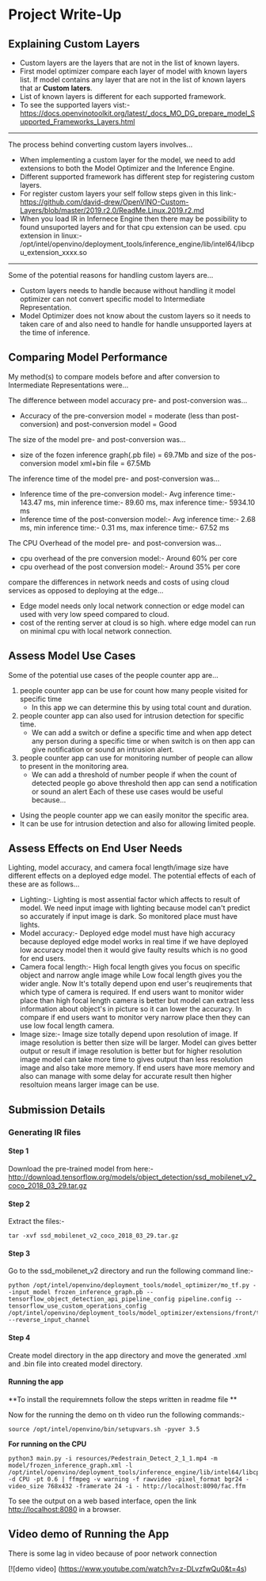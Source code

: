 # Project Write-Up

## Explaining Custom Layers

- Custom layers are the layers that are not in the list of known layers.
- First model optimizer compare each layer of model with known layers list. If model contains any layer that are not in the list of known layers that ar **Custom laters**.
- List of known layers is different for each supported framework.
- To see the supported layers vist:- https://docs.openvinotoolkit.org/latest/_docs_MO_DG_prepare_model_Supported_Frameworks_Layers.html
---

The process behind converting custom layers involves...

- When implementing a custom layer for the model, we need to add extensions to both the Model Optimizer and the Inference Engine.
- Different supported framework has different step for registering custom layers.
- For register custom layers your self follow steps given in this link:- https://github.com/david-drew/OpenVINO-Custom-Layers/blob/master/2019.r2.0/ReadMe.Linux.2019.r2.md
- When you load IR in Infernece Engine then there may be possibility to found unsuported layers and for that cpu extension can be used. cpu extension in linux:- /opt/intel/openvino/deployment_tools/inference_engine/lib/intel64/libcpu_extension_xxxx.so 
---

Some of the potential reasons for handling custom layers are...

- Custom layers needs to handle because without handling it model optimizer can not convert specific model to Intermediate Representation.
- Model Optimizer does not know about the custom layers so it needs to taken care of and also need to handle for handle unsupported layers at the time of inference.

## Comparing Model Performance

My method(s) to compare models before and after conversion to Intermediate Representations
were...

The difference between model accuracy pre- and post-conversion was...
- Accuracy of the pre-conversion model = moderate (less than post-conversion) and post-conversion model = Good

The size of the model pre- and post-conversion was...
- size of the fozen inference graph(.pb file) = 69.7Mb and size of the pos-conversion model xml+bin file = 67.5Mb

The inference time of the model pre- and post-conversion was...
- Inference time of the pre-conversion model:- Avg inference time:- 143.47 ms, min inference time:- 89.60 ms, max inference time:- 5934.10 ms
- Inference time of the post-conversion model:- Avg inference time:- 2.68 ms, min inference time:- 0.31 ms, max inference time:- 67.52 ms

The CPU Overhead of the model pre- and post-conversion was...
- cpu overhead of the pre conversion model:- Around 60% per core
- cpu overhead of the post conversion model:- Around 35% per core

compare the differences in network needs and costs of using cloud services as opposed to deploying at the edge...
- Edge model needs only local network connection or edge model can used with very low speed compared to cloud.
- cost of the renting server at cloud is so high. where edge model can run on minimal cpu with local network connection.

## Assess Model Use Cases

Some of the potential use cases of the people counter app are...
1. people counter app can be use for count how many people visited for specific time
    - In this app we can determine this by using total count and duration.
2. people counter app can also used for intrusion detection for specific time.
    - We can add a switch or define a specific time and when app detect any person during a specific time or when switch is on then app can give notification or sound an intrusion alert.
3. people counter app can use for monitoring number of people can allow to present in the monitoring area.
    - We can add a threshold of number people if when the count of detected people go above threshold then app can send a notification or sound an alert
Each of these use cases would be useful because...
- Using the people counter app we can easily monitor the specific area.
- It can be use for intrusion detection and also for allowing limited people.

## Assess Effects on End User Needs

Lighting, model accuracy, and camera focal length/image size have different effects on a
deployed edge model. The potential effects of each of these are as follows...
- Lighting:- Lighting is most assential factor which affects to result of model. We need input image with lighting because model can't predict so accurately if input image is dark. So monitored place must have lights.
- Model accuracy:- Deployed edge model must have high accuracy because deployed edge model works in real time if we have deployed low accuracy model then it would give faulty results which is no good for end users.
- Camera focal length:- High focal length gives you focus on specific object and narrow angle image while Low focal length gives you the wider angle. Now It's totally depend upon end user's reuqirements that which type of camera is required. If end users want to monitor wider place than high focal length camera is better but model can extract less information about object's in picture so it can lower the accuracy. In compare if end users want to monitor very narrow place then they can use low focal length camera.
- Image size:- Image size totally depend upon resolution of image. If image resolution is better then size will be larger. Model can gives better output or result if image resolution is better but for higher resolution image model can take more time to gives output than less resolution image and also take more memory. If end users have more memory and also can manage with some delay for accurate result then higher resoltuion means larger image can be use.

## Submission Details

### Generating IR files

#### Step 1
Download the pre-trained model from here:- http://download.tensorflow.org/models/object_detection/ssd_mobilenet_v2_coco_2018_03_29.tar.gz

#### Step 2
Extract the files:-
```
tar -xvf ssd_mobilenet_v2_coco_2018_03_29.tar.gz
```

#### Step 3
Go to the ssd_mobilenet_v2 directory and run the following command line:-
```
python /opt/intel/openvino/deployment_tools/model_optimizer/mo_tf.py --input_model frozen_inference_graph.pb --tensorflow_object_detection_api_pipeline_config pipeline.config --tensorflow_use_custom_operations_config /opt/intel/openvino/deployment_tools/model_optimizer/extensions/front/tf/ssd_v2_support.json --reverse_input_channel
```

#### Step 4
Create model directory in the app directory and move the generated .xml and .bin file into created model directory.

#### Running the app
**To install the requiremnets follow the steps written in readme file **

Now for the running the demo on th video run the following commands:-
```
source /opt/intel/openvino/bin/setupvars.sh -pyver 3.5
```

**For running on the CPU**
```
python3 main.py -i resources/Pedestrain_Detect_2_1_1.mp4 -m model/frozen_inference_graph.xml -l /opt/intel/openvino/deployment_tools/inference_engine/lib/intel64/libcpu_extension_sse4.so -d CPU -pt 0.6 | ffmpeg -v warning -f rawvideo -pixel_format bgr24 -video_size 768x432 -framerate 24 -i - http://localhost:8090/fac.ffm
```
To see the output on a web based interface, open the link [http://localhost:8080](http://localhost:8080/) in a browser.


## Video demo of Running the App
There is some lag in video because of poor network connection

[![demo video] (https://www.youtube.com/watch?v=z-DLvzfwQu0&t=4s)
